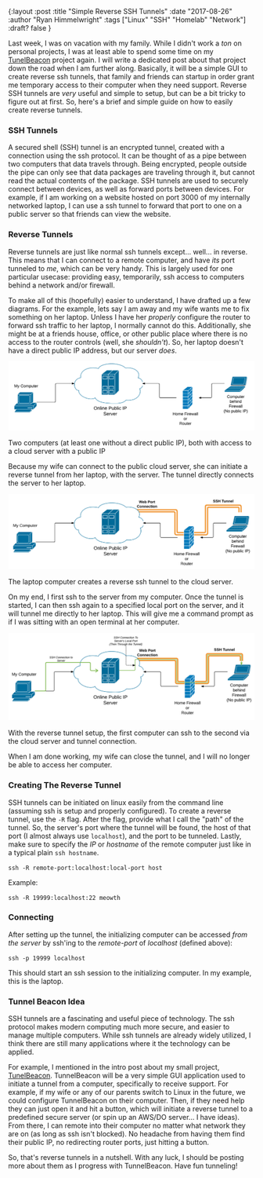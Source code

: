 {:layout :post
:title  "Simple Reverse SSH Tunnels"
:date "2017-08-26"
:author "Ryan Himmelwright"
:tags ["Linux" "SSH" "Homelab" "Network"]
:draft? false
}

Last week, I was on vacation with my family. While I didn't work a *ton* on personal projects, I was at least able to spend some time on my [TunelBeacon](https://github.com/himmAllRight/TunnelBeacon) project again. I will write a dedicated post about that project down the road when I am further along. Basically, it will be a simple GUI to create reverse ssh tunnels, that family and friends can startup in order grant me temporary access to their computer when they need support. Reverse SSH tunnels are *very* useful and simple to setup, but can be a bit tricky to figure out at first. So, here's a brief and simple guide on how to easily create reverse tunnels.

<!-- more -->

### SSH Tunnels

A secured shell (SSH) tunnel is an encrypted tunnel, created with a connection using the ssh protocol. It can be thought of as a pipe between two computers that data travels through. Being encrypted, people outside the pipe can only see that data packages are traveling through it, but cannot read the actual contents of the package. SSH tunnels are used to securely connect between devices, as well as forward ports between devices. For example, if I am working on a website hosted on port 3000 of my internally networked laptop, I can use a ssh tunnel to forward that port to one on a public server so that friends can view the website.



### Reverse Tunnels

Reverse tunnels are just like normal ssh tunnels except... well... in reverse. This means that I can connect to a remote computer, and have *its* port tunneled to *me*, which can be very handy. This is largely used for one particular usecase: providing easy, temporarily, ssh access to computers behind a network and/or firewall. 

To make all of this (hopefully) easier to understand, I have drafted up a few diagrams. For the example, lets say I am away and my wife wants me to fix something on her laptop. Unless I have her *properly* configure the router to forward ssh traffic to her laptop, I normally cannot do this. Additionally, she might be at a friends house, office, or other public place where there is no access to the router controls (well, she *shouldn't*). So, her laptop doesn't have a direct public IP address, but our server *does*.

![Computer behind firewall](../../img/posts/simple-reverse-ssh-tunnel/network-diagram.png)
<div id="caption">Two computers (at least one without a direct public IP), both with access to a cloud server with a public IP</div>

Because my wife can connect to the public cloud server, she can initiate a reverse tunnel from her laptop, with the server. The tunnel directly connects the server to her laptop.

![Computer behind firewall](../../img/posts/simple-reverse-ssh-tunnel/ssh-tunnel.png)
<div id="caption">The laptop computer creates a reverse ssh tunnel to the cloud server.</div>

On my end, I first ssh to the server from my computer. Once the tunnel is started, I can then ssh again to a specified local port on the server, and it will tunnel me directly to her laptop. This will give me a command prompt as if I was sitting with an open terminal at her computer.


![Computer behind firewall](../../img/posts/simple-reverse-ssh-tunnel/connect-through-tunnel.png)
<div id="caption">With the reverse tunnel setup, the first computer can ssh to the second via the cloud server and tunnel connection.</div>

When I am done working, my wife can close the tunnel, and I will no longer be able to access her computer.


### Creating The Reverse Tunnel

SSH tunnels can be initiated on linux easily from the command line (assuming ssh is setup and properly configured). To create a reverse tunnel, use the `-R` flag. After the flag, provide what I call the "path" of the tunnel. So, the server's port where the tunnel will be found, the host of that port (I almost always use `localhost`), and the port to be tunneled. Lastly, make sure to specify the *IP* or *hostname* of the remote computer just like in a typical plain `ssh hostname`.

```
ssh -R remote-port:localhost:local-port host
```

Example:

```
ssh -R 19999:localhost:22 meowth
```


### Connecting

After setting up the tunnel, the initializing computer can be accessed *from the server* by ssh'ing to the *remote-port* of *localhost* (defined above):

```
ssh -p 19999 localhost
```

This should start an ssh session to the initializing computer. In my example, this is the laptop.


### Tunnel Beacon Idea

SSH tunnels are a fascinating and useful piece of technology. The ssh protocol makes modern computing much more secure, and easier to manage multiple computers. While ssh tunnels are already widely utilized, I think there are still many applications where it the technology can be applied. 

For example, I mentioned in the intro post about my small project, [TunelBeacon](https://github.com/himmAllRight/TunnelBeacon). TunnelBeacon will be a very simple GUI application used to initiate a tunnel from a computer, specifically to receive support. For example, if my wife or any of our parents switch to Linux in the future, we could configure TunnelBeacon on their computer. Then, if they need help they can just open it and hit a button, which will initiate a reverse tunnel to a predefined secure server (or spin up an AWS/DO server... I have ideas). From there, I can remote into their computer no matter what network they are on (as long as ssh isn't blocked). No headache from having them find their public IP, no redirecting router ports, just hitting a button.

So, that's reverse tunnels in a nutshell. With any luck, I should be posting more about them as I progress with TunnelBeacon. Have fun tunneling!